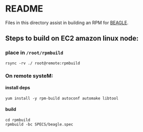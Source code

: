 # README

Files in this directory assist in building an RPM for [BEAGLE](https://code.google.com/p/beagle-lib/).

## Steps to build on EC2 amazon linux node:

### place in `/root/rpmbuild`

    rsync -rv ./ root@remote:rpmbuild

###  On remote systeM:

#### install deps

    yum install -y rpm-build autoconf automake libtool

#### build

    cd rpmbuild
    rpmbuild -bc SPECS/beagle.spec
